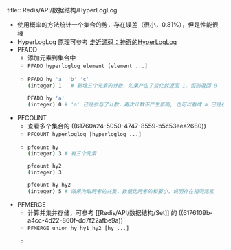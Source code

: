 title:: Redis/API/数据结构/HyperLogLog

- 使用概率的方法统计一个集合的势，存在误差（很小，0.81%），但是性能很棒
- HyperLogLog 原理可参考 [走近源码：神奇的HyperLogLog](https://zhuanlan.zhihu.com/p/58519480)
- PFADD
	- 添加元素到集合中
	- `PFADD hyperloglog element [element ...]`
	- ```bash
	  PFADD hy 'a' 'b' 'c'
	  (integer) 1	# 新增三个元素的计数，如果产生了变化就返回 1，否则返回 0
	  
	  PFADD hy 'a' 
	  (integer) 0 # 'a' 已经参与了计数，再次计数不产生影响, 也可以看成 a 已经在集合中，添加失败了
	  ```
- PFCOUNT
	- 查看多个集合的 ((61760a24-5050-4747-8559-b5c53eea2680))
	- `PFCOUNT hyperloglog [hyperloglog ...]`
	- ```bash
	  pfcount hy
	  (integer) 3 # 有三个元素
	  
	  pfcount hy2
	  (integer) 3
	  
	  pfcount hy hy2
	  (integer) 5 # 效果为取两者的并集，数值比两者的和要小，说明存在相同元素
	  ```
- PFMERGE
	- 计算并集并存储，可参考 [[Redis/API/数据结构/Set]] 的 ((6176109b-a4cc-4d22-860f-dd7f22afbe9a))
	- `PFMERGE union_hy hy1 hy2 [hy ...]`
	- ```bash
	  
	  ```